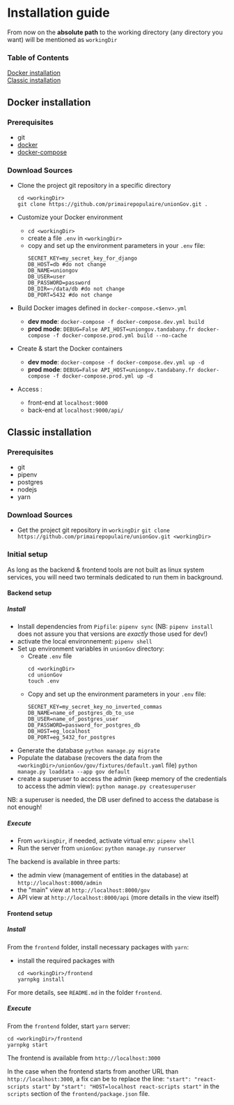 # Installation guide
From now on the **absolute path** to the working directory (any directory you want) will be mentioned as `workingDir`
### Table of Contents  
[Docker installation](#docker)  
[Classic installation](#classic)  

## <a name="docker"></a>Docker installation
### Prerequisites
* git
* [docker](https://docs.docker.com/engine/install/)
* [docker-compose](https://docs.docker.com/compose/install/)

### Download Sources
* Clone the project git repository in a specific directory
  ```
  cd <workingDir>
  git clone https://github.com/primairepopulaire/unionGov.git .
  ```
* Customize your Docker environment
  * `cd <workingDir>`
  * create a file `.env` in `<workingDir>`
  * copy and set up the environment parameters in your `.env` file:
    ```
    SECRET_KEY=my_secret_key_for_django
    DB_HOST=db #do not change
    DB_NAME=uniongov
    DB_USER=user
    DB_PASSWORD=password
    DB_DIR=~/data/db #do not change
    DB_PORT=5432 #do not change
    ```
* Build Docker images defined in `docker-compose.<$env>.yml`
  * **dev mode**: `docker-compose -f docker-compose.dev.yml build`
  * **prod mode**: `DEBUG=False API_HOST=uniongov.tandabany.fr docker-compose -f docker-compose.prod.yml build --no-cache`
  
* Create & start the Docker containers
  * **dev mode**: `docker-compose -f docker-compose.dev.yml up -d`
  * **prod mode**: `DEBUG=False API_HOST=uniongov.tandabany.fr docker-compose -f docker-compose.prod.yml up -d`
  
* Access :
  * front-end at `localhost:9000`
  * back-end at `localhost:9000/api/`

## <a name="classic"></a>Classic installation
### Prerequisites
  * git
  * pipenv
  * postgres
  * nodejs
  * yarn

### Download Sources
  * Get the project git repository in `workingDir`
   `git clone https://github.com/primairepopulaire/unionGov.git <workingDir>`

### Initial setup
As long as the backend & frontend tools are not built as linux system services, you will need two terminals dedicated to run them in background.
#### Backend setup
##### Install
* Install dependencies from `Pipfile`: 
  `pipenv sync` 
  (NB: `pipenv install` does not assure you that versions are *exactly* those used for dev!)
* activate the local environnement: 
  `pipenv shell`
* Set up environment variables in `unionGov` directory:
  * Create `.env` file
    ```
    cd <workingDir>
    cd unionGov
    touch .env
    ```
  * Copy and set up the environment parameters in your `.env` file:
    ```
    SECRET_KEY=my_secret_key_no_inverted_commas
    DB_NAME=name_of_postgres_db_to_use
    DB_USER=name_of_postgres_user
    DB_PASSWORD=password_for_postgres_db
    DB_HOST=eg_localhost
    DB_PORT=eg_5432_for_postgres
    ```
* Generate the database
  `python manage.py migrate`
* Populate the database (recovers the data from the `<workingDir>/unionGov/gov/fixtures/default.yaml` file)
  `python manage.py loaddata --app gov default` 
* create a superuser to access the admin (keep memory of the credentials to access the admin view):
  `python manage.py createsuperuser`

NB: a superuser is needed, the DB user defined to access the database is not enough!
##### Execute
* From `workingDir`, if needed, activate virtual env:
  `pipenv shell`
* Run the server from `unionGov`:
  `python manage.py runserver`

The backend is available in three parts:
* the admin view (management of entities in the database) at `http://localhost:8000/admin`
* the "main" view at `http://localhost:8000/gov`
* API view at `http://localhost:8000/api` (more details in the view itself)

#### Frontend setup
##### Install
From the `frontend` folder, install necessary packages with  `yarn`:
* install the required packages with 
  ```
  cd <workingDir>/frontend
  yarnpkg install
  ```
For more details, see `README.md` in the folder `frontend`.
##### Execute
From the `frontend` folder, start `yarn` server:
```
cd <workingDir>/frontend
yarnpkg start
```
The frontend is available from `http://localhost:3000`

In the case when the frontend starts from another URL than `http://localhost:3000`, a fix can be to replace the line:
`"start": "react-scripts start"` by `"start": "HOST=localhost react-scripts start"`
in the `scripts` section of the `frontend/package.json` file.  
